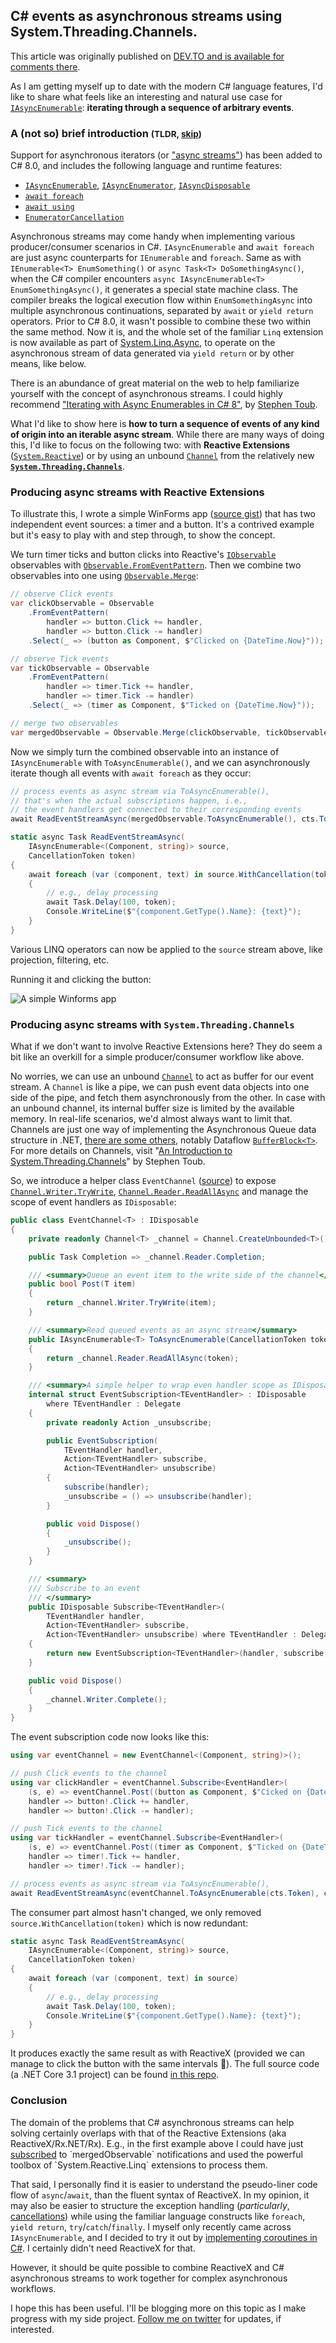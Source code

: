 ## C# events as asynchronous streams using System.Threading.Channels.
This article was originally published on [DEV.TO and is available for comments there](https://dev.to/noseratio/c-events-as-asynchronous-streams-with-reactivex-or-channels-82k).

As I am getting myself up to date with the modern C# language features, I'd like to share what feels like an interesting and natural use case for [`IAsyncEnumerable`](https://docs.microsoft.com/en-us/dotnet/api/system.collections.generic.iasyncenumerable-1?view=dotnet-plat-ext-3.1): **iterating through a sequence of arbitrary events**.

### A (not so) brief introduction <small>(TLDR, [skip](#skipTo))</small>

Support for asynchronous iterators (or ["async streams"](https://docs.microsoft.com/en-us/dotnet/csharp/tutorials/generate-consume-asynchronous-stream)) has been added to C# 8.0, and includes the following language and runtime features:

 - [`IAsyncEnumerable`](https://docs.microsoft.com/en-us/dotnet/api/system.collections.generic.iasyncenumerable-1?view=dotnet-plat-ext-3.1), [`IAsyncEnumerator`](https://docs.microsoft.com/en-us/dotnet/api/system.collections.generic.iasyncenumerator-1?view=dotnet-plat-ext-3.1), [`IAsyncDisposable`](https://docs.microsoft.com/en-us/dotnet/api/system.iasyncdisposable?view=dotnet-plat-ext-3.1) 
 - [`await foreach`](https://docs.microsoft.com/en-us/dotnet/csharp/language-reference/keywords/foreach-in)  
 - [`await using`](https://docs.microsoft.com/en-us/dotnet/csharp/language-reference/keywords/using-statement)
 - [`EnumeratorCancellation`](https://docs.microsoft.com/en-us/dotnet/api/system.runtime.compilerservices.enumeratorcancellationattribute?view=dotnet-plat-ext-3.1)

Asynchronous streams may come handy when implementing various producer/consumer scenarios in C#. `IAsyncEnumerable` and `await foreach` are just async counterparts for `IEnumerable` and `foreach`. Same as with `IEnumerable<T> EnumSomething()` or `async Task<T> DoSomethingAsync()`, when the C# compiler encounters `async IAsyncEnumerable<T> EnumSomethingAsync()`, it generates a special state machine class. The compiler breaks the logical execution flow within `EnumSomethingAsync` into multiple asynchronous continuations, separated by `await` or `yield return` operators. Prior to C# 8.0, it wasn't possible to combine these two within the same method. Now it is, and the whole set of the familiar `Linq` extension is now available as part of [System.Linq.Async](https://www.nuget.org/packages/System.Linq.Async), to operate on the asynchronous stream of data generated via `yield return` or by other means, like below. 

There is an abundance of great material on the web to help familiarize yourself with the concept of asynchronous streams. I could highly recommend ["Iterating with Async Enumerables in C# 8"](https://docs.microsoft.com/en-us/archive/msdn-magazine/2019/november/csharp-iterating-with-async-enumerables-in-csharp-8), by [Stephen Toub](https://devblogs.microsoft.com/dotnet/author/toub).<a name="skipTo"></a>

What I'd like to show here is **how to turn a sequence of events of any kind of origin into an iterable async stream**. While there are many ways of doing this, I'd like to focus on the following two: with **Reactive Extensions** ([`System.Reactive`](https://github.com/dotnet/reactive)) or by using an unbound [`Channel`](https://docs.microsoft.com/en-us/dotnet/api/system.threading.channels.channel-1?view=netcore-3.1) from the relatively new **[`System.Threading.Channels`](https://devblogs.microsoft.com/dotnet/an-introduction-to-system-threading-channels)**.
<a name="reactivex"></a>
### Producing async streams with Reactive Extensions

To illustrate this, I wrote a simple WinForms app ([source gist](https://gist.github.com/noseratio/6143efc9ad2311b423551df4ccae69b5)) that has two independent event sources: a timer and a button. It's a contrived example but it's easy to play with and step through, to show the concept. 

We turn timer ticks and button clicks into Reactive's [`IObservable`](https://docs.microsoft.com/en-us/dotnet/api/system.iobservable-1?view=netcore-3.1) observables with [`Observable.FromEventPattern`](https://docs.microsoft.com/en-us/previous-versions/dotnet/reactive-extensions/hh229705(v%3Dvs.103)). Then we combine two observables into one using [`Observable.Merge`](https://docs.microsoft.com/en-us/previous-versions/dotnet/reactive-extensions/hh211658(v=vs.103)):

```c#
// observe Click events
var clickObservable = Observable
    .FromEventPattern(
        handler => button.Click += handler,
        handler => button.Click -= handler)
    .Select(_ => (button as Component, $"Clicked on {DateTime.Now}"));

// observe Tick events
var tickObservable = Observable
    .FromEventPattern(
        handler => timer.Tick += handler,
        handler => timer.Tick -= handler)
    .Select(_ => (timer as Component, $"Ticked on {DateTime.Now}"));

// merge two observables
var mergedObservable = Observable.Merge(clickObservable, tickObservable);
``` 

Now we simply turn the combined observable into an instance of `IAsyncEnumerable` with `ToAsyncEnumerable()`, and we can asynchronously iterate though all events with `await foreach` as they occur:

```c#
// process events as async stream via ToAsyncEnumerable(),
// that's when the actual subscriptions happen, i.e.,  
// the event handlers get connected to their corresponding events
await ReadEventStreamAsync(mergedObservable.ToAsyncEnumerable(), cts.Token);
```

```c#
static async Task ReadEventStreamAsync(
    IAsyncEnumerable<(Component, string)> source, 
    CancellationToken token)
{
    await foreach (var (component, text) in source.WithCancellation(token))
    {
        // e.g., delay processing
        await Task.Delay(100, token);
        Console.WriteLine($"{component.GetType().Name}: {text}");
    }
}
```

Various LINQ operators can now be applied to the `source` stream above, like projection, filtering, etc.

Running it and clicking the button:

![A simple Winforms app](async-events.png)<a name="channels"></a>

### Producing async streams with `System.Threading.Channels`

What if we don't want to involve Reactive Extensions here? They do seem a bit like an overkill for a simple producer/consumer workflow like above. 

No worries, we can use an unbound [`Channel`](https://docs.microsoft.com/en-us/dotnet/api/system.threading.channels.channel?view=netcore-3.1) to act as buffer for our event stream. A `Channel` is like a pipe, we can push event data objects into one side of the pipe, and fetch them asynchronously from the other. In case with an unbound channel, its internal buffer size is limited by the available memory. In real-life scenarios, we'd almost always want to limit that. Channels are just one way of implementing the Asynchronous Queue data structure in .NET, [there are some others](https://stackoverflow.com/a/21225922/1768303), notably Dataflow [`BufferBlock<T>`](https://docs.microsoft.com/en-us/dotnet/api/system.threading.tasks.dataflow.bufferblock-1?view=netcore-3.1). For more details on Channels, visit "[An Introduction to System.Threading.Channels](https://devblogs.microsoft.com/dotnet/an-introduction-to-system-threading-channels/)" by Stephen Toub.
 
So, we introduce a helper class `EventChannel` ([source](https://github.com/noseratio/AsyncEvents/blob/main/EventChannel.cs)) to expose [`Channel.Writer.TryWrite`](https://docs.microsoft.com/en-us/dotnet/api/system.threading.channels.channelwriter-1.trywrite?view=netcore-3.1), [`Channel.Reader.ReadAllAsync`](https://docs.microsoft.com/en-us/dotnet/api/system.threading.channels.channelreader-1.readallasync?view=netcore-3.1) and manage the scope of event handlers as `IDisposable`:

```c#
public class EventChannel<T> : IDisposable
{
    private readonly Channel<T> _channel = Channel.CreateUnbounded<T>();

    public Task Completion => _channel.Reader.Completion;

    /// <summary>Queue an event item to the write side of the channel</summary>
    public bool Post(T item)
    {
        return _channel.Writer.TryWrite(item);
    }

    /// <summary>Read queued events as an async stream</summary>
    public IAsyncEnumerable<T> ToAsyncEnumerable(CancellationToken token)
    {
        return _channel.Reader.ReadAllAsync(token);
    }

    /// <summary>A simple helper to wrap even handler scope as IDisposable</summary>
    internal struct EventSubscription<TEventHandler> : IDisposable
        where TEventHandler : Delegate
    {
        private readonly Action _unsubscribe;

        public EventSubscription(
            TEventHandler handler,
            Action<TEventHandler> subscribe,
            Action<TEventHandler> unsubscribe)
        {
            subscribe(handler);
            _unsubscribe = () => unsubscribe(handler);
        }

        public void Dispose()
        {
            _unsubscribe();
        }
    }

    /// <summary>
    /// Subscribe to an event
    /// </summary>
    public IDisposable Subscribe<TEventHandler>(
        TEventHandler handler,
        Action<TEventHandler> subscribe,
        Action<TEventHandler> unsubscribe) where TEventHandler : Delegate
    {
        return new EventSubscription<TEventHandler>(handler, subscribe, unsubscribe);
    }

    public void Dispose()
    {
        _channel.Writer.Complete();
    }
}
```
The event subscription code now looks like this:

```c#
using var eventChannel = new EventChannel<(Component, string)>();

// push Click events to the channel
using var clickHandler = eventChannel.Subscribe<EventHandler>(
    (s, e) => eventChannel.Post((button as Component, $"Cicked on {DateTime.Now}")),
    handler => button!.Click += handler,
    handler => button!.Click -= handler);

// push Tick events to the channel
using var tickHandler = eventChannel.Subscribe<EventHandler>(
    (s, e) => eventChannel.Post((timer as Component, $"Ticked on {DateTime.Now}")),
    handler => timer!.Tick += handler,
    handler => timer!.Tick -= handler);

// process events as async stream via ToAsyncEnumerable(),
await ReadEventStreamAsync(eventChannel.ToAsyncEnumerable(cts.Token), cts.Token);
```
The consumer part almost hasn't changed, we only removed `source.WithCancellation(token)` which is now redundant:

```c#
static async Task ReadEventStreamAsync(
    IAsyncEnumerable<(Component, string)> source, 
    CancellationToken token)
{
    await foreach (var (component, text) in source)
    {
        // e.g., delay processing
        await Task.Delay(100, token);
        Console.WriteLine($"{component.GetType().Name}: {text}");
    }
}
```
It produces exactly the same result as with ReactiveX (provided we can manage to click the button with the same intervals 🙂). The full source code (a .NET Core 3.1 project) can be found [in this repo](https://github.com/noseratio/AsyncEvents).

### Conclusion

The domain of the problems that C# asynchronous streams can help solving certainly overlaps with that of the Reactive Extensions (aka ReactiveX/Rx.NET/Rx). E.g., in the first example above I could have just [subscribed](https://docs.microsoft.com/en-us/previous-versions/dotnet/reactive-extensions/ff402852(v=vs.103)) to `mergedObservable` notifications and used the powerful toolbox of `System.Reactive.Linq` extensions to process them.

That said, I personally find it is easier to understand the pseudo-liner code flow of `async`/`await`, than the fluent syntax of ReactiveX. In my opinion, it may also be easier to structure the exception handling (*particularly*, [cancellations](https://docs.microsoft.com/en-us/dotnet/standard/threading/cancellation-in-managed-threads)) while using the familiar language constructs like `foreach`, `yield return`, `try`/`catch`/`finally`. I myself only recently came across `IAsyncEnumerable`, and I decided to try it out by [implementing coroutines in C#](https://stackoverflow.com/questions/22852251/async-await-as-a-replacement-of-coroutines/62687410#62687410). I certainly didn't need ReactiveX for that. 

However, it should be quite possible to combine ReactiveX and C# asynchronous streams to work together for complex asynchronous workflows.

I hope this has been useful. I'll be blogging more on this topic as I make progress with my side project. [Follow me on twitter](https://twitter.com/noseratio) for updates, if interested.